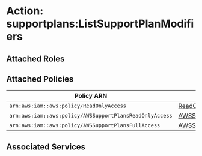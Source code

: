 # Action: supportplans:ListSupportPlanModifiers

## Attached Roles

## Attached Policies

| Policy ARN | Policy Name |
|------------|-------------|
| `arn:aws:iam::aws:policy/ReadOnlyAccess` | [ReadOnlyAccess](../policies.md#readonlyaccess) |
| `arn:aws:iam::aws:policy/AWSSupportPlansReadOnlyAccess` | [AWSSupportPlansReadOnlyAccess](../policies.md#awssupportplansreadonlyaccess) |
| `arn:aws:iam::aws:policy/AWSSupportPlansFullAccess` | [AWSSupportPlansFullAccess](../policies.md#awssupportplansfullaccess) |

## Associated Services

